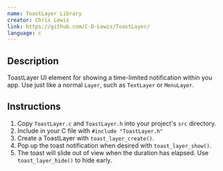 ```yaml
---
name: ToastLayer Library
creator: Chris Lewis
link: https://github.com/C-D-Lewis/ToastLayer/
language: c
---
```


## Description

ToastLayer UI element for showing a time-limited notification within you app.
Use just like a normal `Layer`, such as `TextLayer` or `MenuLayer`.

## Instructions

1. Copy `ToastLayer.c` and `ToastLayer.h` into your project's `src` directory.
2. Include in your C file with `#include "ToastLayer.h"`
3. Create a ToastLayer with `toast_layer_create()`.
4. Pop up the toast notification when desired with `toast_layer_show()`.
5. The toast will slide out of view when the duration has elapsed. Use
   `toast_layer_hide()` to hide early.
